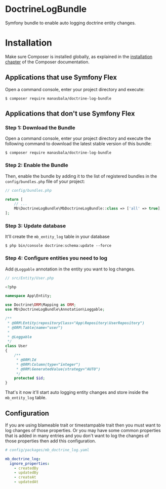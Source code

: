 # DoctrineLogBundle
Symfony bundle to enable auto logging doctrine entity changes.

Installation
============

Make sure Composer is installed globally, as explained in the
[installation chapter](https://getcomposer.org/doc/00-intro.md)
of the Composer documentation.

Applications that use Symfony Flex
----------------------------------

Open a command console, enter your project directory and execute:

```console
$ composer require manasbala/doctrine-log-bundle
```

Applications that don't use Symfony Flex
----------------------------------------

### Step 1: Download the Bundle

Open a command console, enter your project directory and execute the
following command to download the latest stable version of this bundle:

```console
$ composer require manasbala/doctrine-log-bundle
```

### Step 2: Enable the Bundle

Then, enable the bundle by adding it to the list of registered bundles
in the `config/bundles.php` file of your project:

```php
// config/bundles.php

return [
    // ...
    Mb\DoctrineLogBundle\MbDoctrineLogBundle::class => ['all' => true],
];
```

### Step 3: Update database

It'll create the `mb_entity_log` table in your database

```console
$ php bin/console doctrine:schema:update --force
```

### Step 4: Configure entities you need to log

Add `@Loggable` annotation in the entity you want to log changes.

```php
// src/Entity/User.php

<?php

namespace App\Entity;

use Doctrine\ORM\Mapping as ORM;
use Mb\DoctrineLogBundle\Annotation\Loggable;

/**
 * @ORM\Entity(repositoryClass="App\Repository\UserRepository")
 * @ORM\Table(name="user")
 *
 * @Loggable
 */
class User
{
    /**
     * @ORM\Id
     * @ORM\Column(type="integer")
     * @ORM\GeneratedValue(strategy="AUTO")
     */
    protected $id;
}
```

That's it now it'll start auto logging entity changes and store inside the `mb_entity_log` table.

Configuration
-------------

If you are using blameable trait or timestampable trait then you must want to log changes of those properties. Or you may have some common properties that is added in many entries and you don't want to log the changes of those properties then add this configuration.

```yaml
# config/packages/mb_doctrine_log.yaml

mb_doctrine_log:
  ignore_properties:
    - createdBy
    - updatedBy
    - createAt
    - updatedAt

```
